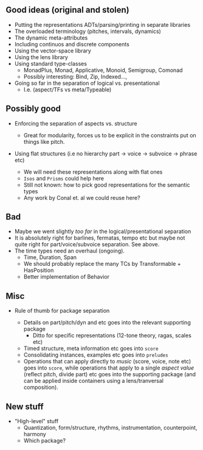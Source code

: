 

## Good ideas (original and stolen)

- Putting the representations ADTs/parsing/printing in separate libraries
- The overloaded terminology (pitches, intervals, dynamics)
- The dynamic meta-attributes
- Including continuos and discrete components
- Using the vector-space library
- Using the lens library
- Using standard type-classes 
    - MonadPlus, Monad, Applicative, Monoid, Semigroup, Comonad
    - Possibly interesting: Bind, Zip, Indexed..., 
- Going so far in the separation of logical vs. presentational
    - I.e. (aspect/TFs vs meta/Typeable)

## Possibly good

- Enforcing the separation of aspects vs. structure
    - Great for modularity, forces us to be explicit in the constraints put on things
      like pitch.

- Using flat structures (i.e no hierarchy part -> voice -> subvoice -> phrase etc)
    - We will need these representations along with flat ones
    - `Isos` and `Prisms` could help here
    - Still not known: how to pick good representations for the semantic types
    - Any work by Conal et. al we could reuse here?

## Bad

- Maybe we went slightly *too far* in the logical/presentational separation
- It is absolutely right for barlines, fermatas, tempo etc but maybe not quite
  right for part/voice/subvoice separation. See above.
- The time types need an overhaul (ongoing).
    - Time, Duration, Span
    - We should probably replace the many TCs by Transformable + HasPosition
    - Better implementation of Behavior

## Misc

- Rule of thumb for package separation

    - Details on part/pitch/dyn and etc goes into the relevant supporting package
        - Ditto for specific representations (12-tone theory, ragas, scales etc)
    - Timed structure, meta information etc goes into `score`
    - Consolidating instances, examples etc goes into `preludes`
    - Operations that can apply directly to *music* (score, voice, note etc) goes into `score`, while operations that apply to a single *aspect value* (reflect pitch, divide part) etc goes into the supporting package (and can be applied inside containers using
a lens/tranversal composition).

## New stuff

- "High-level" stuff
    - Quantization, form/structure, rhythms, instrumentation, counterpoint, harmony
    - Which package?
   
